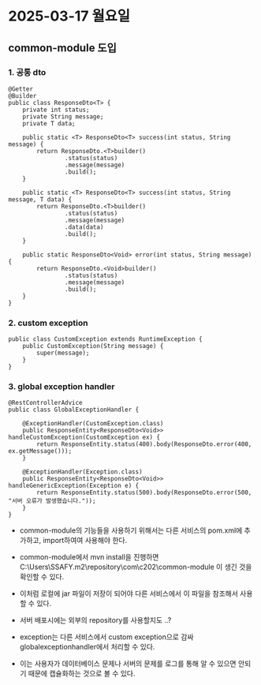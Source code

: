 # 2025-03-17 월요일

## common-module 도입
### 1. 공통 dto
```
@Getter
@Builder
public class ResponseDto<T> {
    private int status;
    private String message;
    private T data;

    public static <T> ResponseDto<T> success(int status, String message) {
        return ResponseDto.<T>builder()
                .status(status)
                .message(message)
                .build();
    }

    public static <T> ResponseDto<T> success(int status, String message, T data) {
        return ResponseDto.<T>builder()
                .status(status)
                .message(message)
                .data(data)
                .build();
    }

    public static ResponseDto<Void> error(int status, String message) {
        return ResponseDto.<Void>builder()
                .status(status)
                .message(message)
                .build();
    }
}
```

### 2. custom exception
```
public class CustomException extends RuntimeException {
    public CustomException(String message) {
        super(message);
    }
}
```

### 3. global exception handler
```
@RestControllerAdvice
public class GlobalExceptionHandler {

    @ExceptionHandler(CustomException.class)
    public ResponseEntity<ResponseDto<Void>> handleCustomException(CustomException ex) {
        return ResponseEntity.status(400).body(ResponseDto.error(400, ex.getMessage()));
    }

    @ExceptionHandler(Exception.class)
    public ResponseEntity<ResponseDto<Void>> handleGenericException(Exception e) {
        return ResponseEntity.status(500).body(ResponseDto.error(500, "서버 오류가 발생했습니다."));
    }
}
```

- common-module의 기능들을 사용하기 위해서는 다른 서비스의 pom.xml에 추가하고, import하여여 사용해야 한다.
- common-module에서 mvn install을 진행하면 C:\Users\SSAFY\.m2\repository\com\c202\common-module 이 생긴 것을 확인할 수 있다.
- 이처럼 로컬에 jar 파일이 저장이 되어야 다른 서비스에서 이 파일을 참조해서 사용할 수 있다.
- 서버 배포시에는 외부의 repository를 사용할지도 ..?

- exception는 다른 서비스에서 custom exception으로 감싸 globalexceptionhandler에서 처리할 수 있다.
- 이는 사용자가 데이터베이스 문제나 서버의 문제를 로그를 통해 알 수 있으면 안되기 때문에 캡슐화하는 것으로 볼 수 있다.
